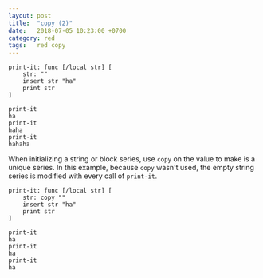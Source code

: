 ```yaml
---
layout: post
title:  "copy (2)"
date:   2018-07-05 10:23:00 +0700
category: red
tags:   red copy
---
```


```
print-it: func [/local str] [
    str: ""
    insert str "ha"
    print str
]

print-it
ha
print-it
haha
print-it
hahaha
```

When initializing a string or block series, use `copy` on the value to make is a unique series. In this example, because `copy` wasn't used, the empty string series is modified with every call of `print-it`.

```
print-it: func [/local str] [
    str: copy ""
    insert str "ha"
    print str
]

print-it
ha
print-it
ha
print-it
ha
```
